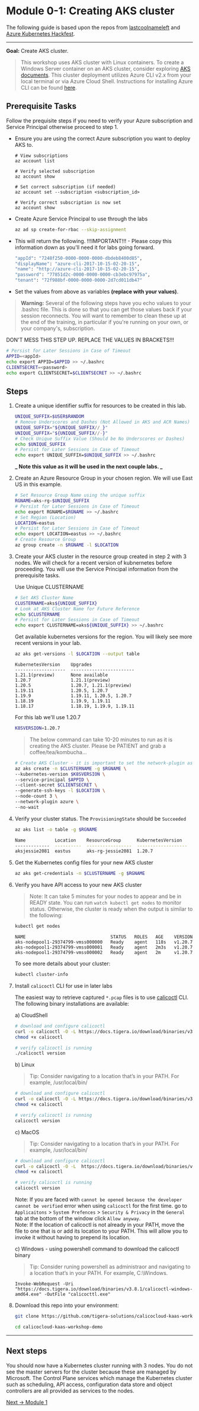 # Module 0-1: Creating AKS cluster

The following guide is based upon the repos from [lastcoolnameleft](https://github.com/lastcoolnameleft/kubernetes-workshop/blob/master/create-aks-cluster.md) and [Azure Kubernetes Hackfest](https://github.com/Azure/kubernetes-hackfest/tree/master/labs/create-aks-cluster#readme).

* * *

**Goal:** Create AKS cluster.

> This workshop uses AKS cluster with Linux containers. To create a Windows Server container on an AKS cluster, consider exploring [AKS documents](https://docs.microsoft.com/en-us/azure/aks/windows-container-cli). This cluster deployment utilizes Azure CLI v2.x from your local terminal or via Azure Cloud Shell. Instructions for installing Azure CLI can be found [here](https://docs.microsoft.com/en-us/cli/azure/install-azure-cli).


## Prerequisite Tasks

Follow the prequisite steps if you need to verify your Azure subscription and Service Principal otherwise proceed to step 1.

- Ensure you are using the correct Azure subscription you want to deploy AKS to.
    
	```
	# View subscriptions
	az account list   
 
  # Verify selected subscription
  az account show
  ```
    
    ```
  # Set correct subscription (if needed)
  az account set --subscription <subscription_id>
  
  # Verify correct subscription is now set
  az account show
  ```
    
- Create Azure Service Principal to use through the labs

	```bash
	az ad sp create-for-rbac --skip-assignment
	```

- This will return the following. !!!IMPORTANT!!! - Please copy this information down as you'll need it for labs going forward.

	```bash
	"appId": "7248f250-0000-0000-0000-dbdeb8400d85",
	"displayName": "azure-cli-2017-10-15-02-20-15",
	"name": "http://azure-cli-2017-10-15-02-20-15",
	"password": "77851d2c-0000-0000-0000-cb3ebc97975a",
	"tenant": "72f988bf-0000-0000-0000-2d7cd011db47"
	```

- Set the values from above as variables **(replace <appid><password>with your values)</password></appid>**.

> **Warning:** Several of the following steps have you echo values to your .bashrc file. This is done so that you can get those values back if your session reconnects. You will want to remember to clean these up at the end of the training, in particular if you're running on your own, or your company's, subscription.

DON'T MESS THIS STEP UP. REPLACE THE VALUES IN BRACKETS!!!

```bash
# Persist for Later Sessions in Case of Timeout
APPID=<appId>
echo export APPID=$APPID >> ~/.bashrc
CLIENTSECRET=<password>
echo export CLIENTSECRET=$CLIENTSECRET >> ~/.bashrc
```

## Steps

1.  Create a unique identifier suffix for resources to be created in this lab.
    
	```bash
    UNIQUE_SUFFIX=$USER$RANDOM
    # Remove Underscores and Dashes (Not Allowed in AKS and ACR Names)
    UNIQUE_SUFFIX="${UNIQUE_SUFFIX//_}"
    UNIQUE_SUFFIX="${UNIQUE_SUFFIX//-}"
    # Check Unique Suffix Value (Should be No Underscores or Dashes)
    echo $UNIQUE_SUFFIX
    # Persist for Later Sessions in Case of Timeout
    echo export UNIQUE_SUFFIX=$UNIQUE_SUFFIX >> ~/.bashrc
	```
    
    **_ Note this value as it will be used in the next couple labs. _**
	
2. Create an Azure Resource Group in your chosen region. We will use East US in this example.

   ```bash
   # Set Resource Group Name using the unique suffix
   RGNAME=aks-rg-$UNIQUE_SUFFIX
   # Persist for Later Sessions in Case of Timeout
   echo export RGNAME=$RGNAME >> ~/.bashrc
   # Set Region (Location)
   LOCATION=eastus
   # Persist for Later Sessions in Case of Timeout
   echo export LOCATION=eastus >> ~/.bashrc
   # Create Resource Group
   az group create -n $RGNAME -l $LOCATION
   ```
    
3.  Create your AKS cluster in the resource group created in step 2 with 3 nodes. We will check for a recent version of kubnernetes before proceeding. You will use the Service Principal information from the prerequisite tasks.
    
    Use Unique CLUSTERNAME
    
    ```bash
    # Set AKS Cluster Name
    CLUSTERNAME=aks${UNIQUE_SUFFIX}
    # Look at AKS Cluster Name for Future Reference
    echo $CLUSTERNAME
    # Persist for Later Sessions in Case of Timeout
    echo export CLUSTERNAME=aks${UNIQUE_SUFFIX} >> ~/.bashrc
    ```
    
    Get available kubernetes versions for the region. You will likely see more recent versions in your lab.
    
    ```bash
    az aks get-versions -l $LOCATION --output table
    ```
    ```
    KubernetesVersion    Upgrades
    -------------------  ------------------------
    1.21.1(preview)      None available
    1.20.7               1.21.1(preview)
    1.20.5               1.20.7, 1.21.1(preview)
    1.19.11              1.20.5, 1.20.7
    1.19.9               1.19.11, 1.20.5, 1.20.7
    1.18.19              1.19.9, 1.19.11
    1.18.17              1.18.19, 1.19.9, 1.19.11
    ```
    
    For this lab we'll use 1.20.7
    
    ```bash
    K8SVERSION=1.20.7
    ```
    
    > The below command can take 10-20 minutes to run as it is creating the AKS cluster. Please be PATIENT and grab a coffee/tea/kombucha...
    
    ```bash
    # Create AKS Cluster - it is important to set the network-plugin as azure in order to connec to Calico Cloud
    az aks create -n $CLUSTERNAME -g $RGNAME \
    --kubernetes-version $K8SVERSION \
    --service-principal $APPID \
    --client-secret $CLIENTSECRET \
    --generate-ssh-keys -l $LOCATION \
    --node-count 3 \
    --network-plugin azure \
    --no-wait
    
    ```
    
4.  Verify your cluster status. The `ProvisioningState` should be `Succeeded`
    
    ```bash
    az aks list -o table -g $RGNAME
    ```
    
    ```bash
    Name           Location    ResourceGroup      KubernetesVersion    ProvisioningState    Fqdn
    -------------  ----------  -----------------  -------------------  -------------------  -----------------------------------------------------------------
    aksjessie2081  eastus      aks-rg-jessie2081  1.20.7               Succeeded             aksjessie2-aks-rg-jessie208-03cfb8-9713ae4f.hcp.eastus.azmk8s.io
    
    ```
    
5.  Get the Kubernetes config files for your new AKS cluster
    
    ```bash
    az aks get-credentials -n $CLUSTERNAME -g $RGNAME
    ```
    
6.  Verify you have API access to your new AKS cluster
    
    > Note: It can take 5 minutes for your nodes to appear and be in READY state. You can run `watch kubectl get nodes` to monitor status. Otherwise, the cluster is ready when the output is similar to the following:
    
	```bash
	kubectl get nodes
	```
	```
	NAME                                STATUS   ROLES   AGE    VERSION
	aks-nodepool1-29374799-vmss000000   Ready    agent   118s   v1.20.7
	aks-nodepool1-29374799-vmss000001   Ready    agent   2m3s   v1.20.7
	aks-nodepool1-29374799-vmss000002   Ready    agent   2m     v1.20.7
	```

	To see more details about your cluster:
	```bash
	kubectl cluster-info
	```
	
7.  Install `calicoctl` CLI for use in later labs

    The easiest way to retrieve captured `*.pcap` files is to use [calicoctl](https://docs.tigera.io/maintenance/clis/calicoctl/) CLI. The following binary installations are available:

    a) CloudShell
    ```bash    
    # download and configure calicoctl
    curl -o calicoctl -O -L https://docs.tigera.io/download/binaries/v3.8.1/calicoctl
    chmod +x calicoctl
    
    # verify calicoctl is running 
    ./calicoctl version
    ```

    
    b) Linux

    >Tip: Consider navigating to a location that’s in your PATH. For example, /usr/local/bin/
    ```bash    
    # download and configure calicoctl
    curl -o calicoctl -O -L https://docs.tigera.io/download/binaries/v3.8.1/calicoctl
    chmod +x calicoctl
    
    # verify calicoctl is running 
    calicoctl version
    ```
    c) MacOS
    

    >Tip: Consider navigating to a location that’s in your PATH. For example, /usr/local/bin/
    ```bash    
    # download and configure calicoctl
    curl -o calicoctl -O -L  https://docs.tigera.io/download/binaries/v3.8.1/calicoctl-darwin-amd64
    chmod +x calicoctl
    
    # verify calicoctl is running 
    calicoctl version
    ```
    Note: If you are faced with `cannot be opened because the developer cannot be verified` error when using `calicoctl` for the first time. go to `Applicaitons` \> `System Prefences` \> `Security & Privacy` in the `General` tab at the bottom of the window click `Allow anyway`.  
Note: If the location of calicoctl is not already in your PATH, move the file to one that is or add its location to your PATH. This will allow you to invoke it without having to prepend its location.

    c) Windows - using powershell command to download the calicoctl binary  
    >Tip: Consider runing powershell as administraor and navigating to a location that’s in your PATH. For example, C:\Windows.
    
    ```pwsh
    Invoke-WebRequest -Uri "https://docs.tigera.io/download/binaries/v3.8.1/calicoctl-windows-amd64.exe" -OutFile "calicocttl.exe"
    ```
    
   
3. Download this repo into your environment:

    ```bash
    git clone https://github.com/tigera-solutions/calicocloud-kaas-workshop-demo.git

    cd calicocloud-kaas-workshop-demo
    ```


--- 
## Next steps

You should now have a Kubernetes cluster running with 3 nodes. You do not see the master servers for the cluster because these are managed by Microsoft. The Control Plane services which manage the Kubernetes cluster such as scheduling, API access, configuration data store and object controllers are all provided as services to the nodes.
<br>    

    
[Next -> Module 1](../modules/joining-aks-to-calico-cloud.md)

